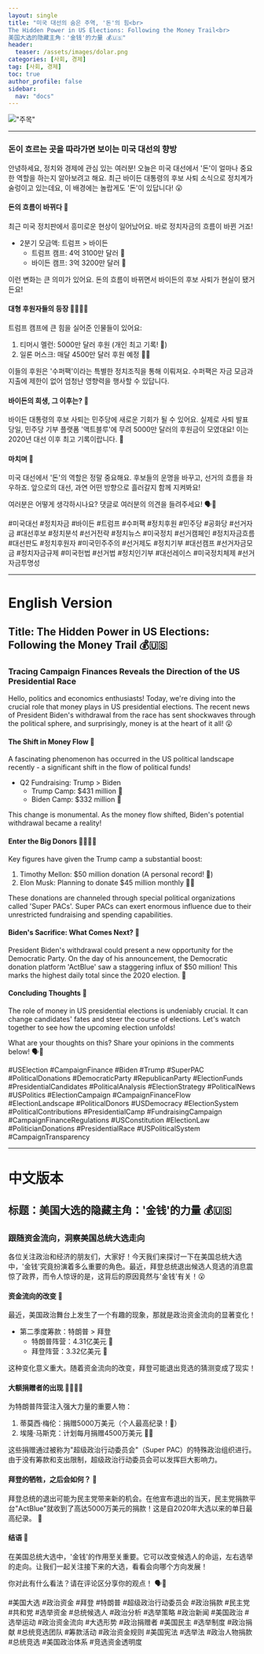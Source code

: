 ```yaml
---
layout: single
title: "미국 대선의 숨은 주역, '돈'의 힘<br>
The Hidden Power in US Elections: Following the Money Trail<br>
美国大选的隐藏主角：'金钱'的力量 💰🇺🇸"
header:
  teaser: /assets/images/dolar.png
categories: [사회, 경제]
tag: [사회, 경제]
toc: true
author_profile: false
sidebar:
  nav: "docs"
---
```

!["주목"](/assets/images/dolar.png)

---

### 돈이 흐르는 곳을 따라가면 보이는 미국 대선의 향방

안녕하세요, 정치와 경제에 관심 있는 여러분! 오늘은 미국 대선에서 '돈'이 얼마나 중요한 역할을 하는지 알아보려고 해요. 최근 바이든 대통령의 후보 사퇴 소식으로 정치계가 술렁이고 있는데요, 이 배경에는 놀랍게도 '돈'이 있답니다! 😮

#### 돈의 흐름이 바뀌다 💸

최근 미국 정치판에서 흥미로운 현상이 일어났어요. 바로 정치자금의 흐름이 바뀐 거죠! 

- 2분기 모금액: 트럼프 > 바이든
  - 트럼프 캠프: 4억 3100만 달러 🚀
  - 바이든 캠프: 3억 3200만 달러 🐢

이런 변화는 큰 의미가 있어요. 돈의 흐름이 바뀌면서 바이든의 후보 사퇴가 현실이 됐거든요!

#### 대형 후원자들의 등장 🦸‍♂️🦸‍♀️

트럼프 캠프에 큰 힘을 실어준 인물들이 있어요:

1. 티머시 멜런: 5000만 달러 후원 (개인 최고 기록! 👏)
2. 일론 머스크: 매달 4500만 달러 후원 예정 🚗💨

이들의 후원은 '수퍼팩'이라는 특별한 정치조직을 통해 이뤄져요. 수퍼팩은 자금 모금과 지출에 제한이 없어 엄청난 영향력을 행사할 수 있답니다.

#### 바이든의 희생, 그 이후는? 🤔

바이든 대통령의 후보 사퇴는 민주당에 새로운 기회가 될 수 있어요. 실제로 사퇴 발표 당일, 민주당 기부 플랫폼 '액트블루'에 무려 5000만 달러의 후원금이 모였대요! 이는 2020년 대선 이후 최고 기록이랍니다. 🎉

#### 마치며 🌟

미국 대선에서 '돈'의 역할은 정말 중요해요. 후보들의 운명을 바꾸고, 선거의 흐름을 좌우하죠. 앞으로의 대선, 과연 어떤 방향으로 흘러갈지 함께 지켜봐요!

여러분은 어떻게 생각하시나요? 댓글로 여러분의 의견을 들려주세요! 🗣️💬

#미국대선 #정치자금 #바이든 #트럼프 #수퍼팩 #정치후원 #민주당 #공화당 #선거자금 #대선후보 #정치분석 #선거전략 #정치뉴스 #미국정치 #선거캠페인 #정치자금흐름 #대선판도 #정치후원자 #미국민주주의 #선거제도 #정치기부 #대선캠프 #선거자금모금 #정치자금규제 #미국헌법 #선거법 #정치인기부 #대선레이스 #미국정치체제 #선거자금투명성

---

# English Version

## Title: The Hidden Power in US Elections: Following the Money Trail 💰🇺🇸

### Tracing Campaign Finances Reveals the Direction of the US Presidential Race

Hello, politics and economics enthusiasts! Today, we're diving into the crucial role that money plays in US presidential elections. The recent news of President Biden's withdrawal from the race has sent shockwaves through the political sphere, and surprisingly, money is at the heart of it all! 😮

#### The Shift in Money Flow 💸

A fascinating phenomenon has occurred in the US political landscape recently - a significant shift in the flow of political funds!

- Q2 Fundraising: Trump > Biden
  - Trump Camp: $431 million 🚀
  - Biden Camp: $332 million 🐢

This change is monumental. As the money flow shifted, Biden's potential withdrawal became a reality!

#### Enter the Big Donors 🦸‍♂️🦸‍♀️

Key figures have given the Trump camp a substantial boost:

1. Timothy Mellon: $50 million donation (A personal record! 👏)
2. Elon Musk: Planning to donate $45 million monthly 🚗💨

These donations are channeled through special political organizations called 'Super PACs'. Super PACs can exert enormous influence due to their unrestricted fundraising and spending capabilities.

#### Biden's Sacrifice: What Comes Next? 🤔

President Biden's withdrawal could present a new opportunity for the Democratic Party. On the day of his announcement, the Democratic donation platform 'ActBlue' saw a staggering influx of $50 million! This marks the highest daily total since the 2020 election. 🎉

#### Concluding Thoughts 🌟

The role of money in US presidential elections is undeniably crucial. It can change candidates' fates and steer the course of elections. Let's watch together to see how the upcoming election unfolds!

What are your thoughts on this? Share your opinions in the comments below! 🗣️💬

#USElection #CampaignFinance #Biden #Trump #SuperPAC #PoliticalDonations #DemocraticParty #RepublicanParty #ElectionFunds #PresidentialCandidates #PoliticalAnalysis #ElectionStrategy #PoliticalNews #USPolitics #ElectionCampaign #CampaignFinanceFlow #ElectionLandscape #PoliticalDonors #USDemocracy #ElectionSystem #PoliticalContributions #PresidentialCamp #FundraisingCampaign #CampaignFinanceRegulations #USConstitution #ElectionLaw #PoliticianDonations #PresidentialRace #USPoliticalSystem #CampaignTransparency

---

# 中文版本

## 标题：美国大选的隐藏主角：'金钱'的力量 💰🇺🇸

### 跟随资金流向，洞察美国总统大选走向

各位关注政治和经济的朋友们，大家好！今天我们来探讨一下在美国总统大选中，'金钱'究竟扮演着多么重要的角色。最近，拜登总统退出候选人竞选的消息震惊了政界，而令人惊讶的是，这背后的原因竟然与'金钱'有关！😮

#### 资金流向的改变 💸

最近，美国政治舞台上发生了一个有趣的现象，那就是政治资金流向的显著变化！

- 第二季度筹款：特朗普 > 拜登
  - 特朗普阵营：4.31亿美元 🚀
  - 拜登阵营：3.32亿美元 🐢

这种变化意义重大。随着资金流向的改变，拜登可能退出竞选的猜测变成了现实！

#### 大额捐赠者的出现 🦸‍♂️🦸‍♀️

为特朗普阵营注入强大力量的重要人物：

1. 蒂莫西·梅伦：捐赠5000万美元（个人最高纪录！👏）
2. 埃隆·马斯克：计划每月捐赠4500万美元 🚗💨

这些捐赠通过被称为"超级政治行动委员会"（Super PAC）的特殊政治组织进行。由于没有筹款和支出限制，超级政治行动委员会可以发挥巨大影响力。

#### 拜登的牺牲，之后会如何？ 🤔

拜登总统的退出可能为民主党带来新的机会。在他宣布退出的当天，民主党捐款平台"ActBlue"就收到了高达5000万美元的捐款！这是自2020年大选以来的单日最高纪录。 🎉

#### 结语 🌟

在美国总统大选中，'金钱'的作用至关重要。它可以改变候选人的命运，左右选举的走向。让我们一起关注接下来的大选，看看会向哪个方向发展！

你对此有什么看法？请在评论区分享你的观点！ 🗣️💬

#美国大选 #政治资金 #拜登 #特朗普 #超级政治行动委员会 #政治捐款 #民主党 #共和党 #选举资金 #总统候选人 #政治分析 #选举策略 #政治新闻 #美国政治 #选举运动 #政治资金流向 #大选形势 #政治捐赠者 #美国民主 #选举制度 #政治捐献 #总统竞选团队 #筹款活动 #政治资金规则 #美国宪法 #选举法 #政治人物捐款 #总统竞选 #美国政治体系 #竞选资金透明度
